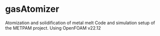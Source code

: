 # gasAtomizer

Atomization and solidification of metal melt
Code and simulation setup of the METPAM project. Using OpenFOAM v22.12
